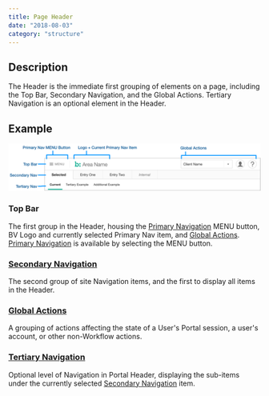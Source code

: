 ```yaml
---
title: Page Header
date: "2018-08-03"
category: "structure"
---
```


## Description
The Header is the immediate first grouping of elements on a page, including the Top Bar, Secondary Navigation, and the Global Actions. Tertiary Navigation is an optional element in the Header.

## Example
![The component pieces of the header, described as follows…](../content/2x/header-breakdown.png "The component pieces of the header, described as follows…")

### Top Bar
The first group in the Header, housing the [Primary Navigation](primary-nav) MENU button, BV Logo and currently selected Primary Nav item, and [Global Actions](global-actions). [Primary Navigation](primary-nav) is available by selecting the MENU button.

### [Secondary Navigation](secondary-nav)
The second group of site Navigation items, and the first to display all items in the Header.

### [Global Actions](global-actions)
A grouping of actions affecting the state of a User's Portal session, a user's account, or other non-Workflow actions.

### [Tertiary Navigation](tertiary-nav)
Optional level of Navigation in Portal Header, displaying the sub-items under the currently selected [Secondary Navigation](secondary-nav) item.

